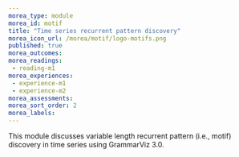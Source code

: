 ```yaml
---
morea_type: module
morea_id: motif
title: "Time series recurrent pattern discovery"
morea_icon_url: /morea/motif/logo-motifs.png
published: true
morea_outcomes:
morea_readings:
 - reading-m1
morea_experiences:
 - experience-m1
 - experience-m2 
morea_assessments:
morea_sort_order: 2
morea_labels:
---
```


This module discusses variable length recurrent pattern (i.e., motif) discovery in time series using GrammarViz 3.0.
